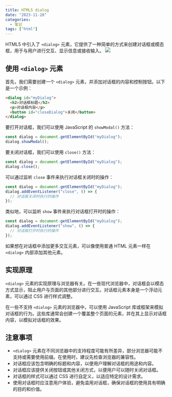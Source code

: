 ```yaml
---
title: HTML5 dialog
date: "2023-11-28"
categories:
  - 笔记
tags: ["html"]
---
```


HTML5 中引入了 `<dialog>` 元素，它提供了一种简单的方式来创建对话框或模态框，用于与用户进行交互、显示信息或接收输入。
![](/images/logo.jpeg)

<!--more-->

## 使用 `<dialog>` 元素

首先，我们需要创建一个 `<dialog>` 元素，并添加对话框的内容和控制按钮。以下是一个示例：

```html
<dialog id="myDialog">
  <h2>对话框标题</h2>
  <p>对话框内容</p>
  <button id="closeDialog">关闭</button>
</dialog>
```

要打开对话框，我们可以使用 JavaScript 的 `showModal()` 方法：

```javascript
const dialog = document.getElementById("myDialog");
dialog.showModal();
```

要关闭对话框，我们可以使用 `close()` 方法：

```javascript
const dialog = document.getElementById("myDialog");
dialog.close();
```

可以通过监听 `close` 事件来执行对话框关闭时的操作：

```javascript
const dialog = document.getElementById("myDialog");
dialog.addEventListener("close", () => {
  // 对话框关闭时执行的操作
});
```

类似地，可以监听 `show` 事件来执行对话框打开时的操作：

```javascript
const dialog = document.getElementById("myDialog");
dialog.addEventListener("show", () => {
  // 对话框打开时执行的操作
});
```

如果想在对话框中添加更多交互元素，可以像使用普通 HTML 元素一样在 `<dialog>` 内部添加其他元素。

## 实现原理

`<dialog>` 元素的实现原理与浏览器有关。在一些现代浏览器中，对话框会以模态方式显示，阻止用户与页面的其他部分进行交互。对话框元素本身是一个浮动元素，可以通过 CSS 进行样式调整。

在一些不支持 `<dialog>` 元素的浏览器中，可以使用 JavaScript 库或框架来模拟对话框的行为。这些库通常会创建一个覆盖整个页面的元素，并在其上显示对话框内容，以模拟对话框的效果。

## 注意事项

- `<dialog>` 元素在不同浏览器中的支持程度可能有所差异，部分浏览器可能不支持或需要使用前缀。在使用时，建议先检查浏览器的兼容性。
- 对话框应该包含明确的标题和内容，以便用户理解对话框的用途和内容。
- 对话框应该提供关闭按钮或其他关闭方式，以便用户可以随时关闭对话框。
- 对话框的样式可以通过 CSS 进行自定义，以适应特定的设计需求。
- 使用对话框时应注意用户体验，避免滥用对话框，确保对话框的使用具有明确的目的和价值。
